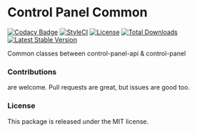 <!--h-->
# Control Panel Common

[![Codacy Badge](https://app.codacy.com/project/badge/Grade/2e4f1f8a51c34019bddceaeed044f6db)](https://www.codacy.com/gh/laravel-enso/control-panel-common?utm_source=github.com&amp;utm_medium=referral&amp;utm_content=laravel-enso/control-panel-common&amp;utm_campaign=Badge_Grade)
[![StyleCI](https://github.styleci.io/repos/88979520/shield?branch=master)](https://github.styleci.io/repos/88979520)
[![License](https://poser.pugx.org/laravel-enso/control-panel-common/license)](https://https://packagist.org/packages/laravel-enso/control-panel-common)
[![Total Downloads](https://poser.pugx.org/laravel-enso/control-panel-common/downloads)](https://packagist.org/packages/laravel-enso/control-panel-common)
[![Latest Stable Version](https://poser.pugx.org/laravel-enso/control-panel-common/version)](https://packagist.org/packages/laravel-enso/control-panel-common)
<!--/h-->

Common classes between control-panel-api & control-panel

<!--h-->
### Contributions

are welcome. Pull requests are great, but issues are good too.

### License

This package is released under the MIT license.
<!--/h-->
